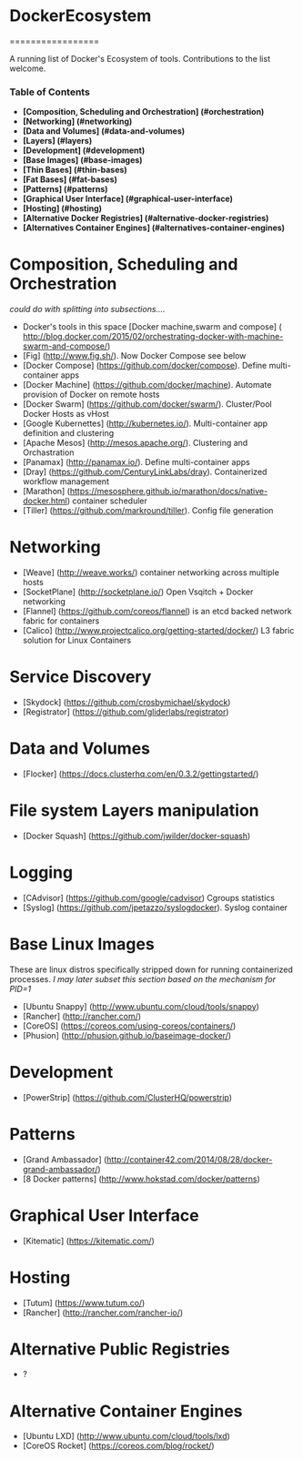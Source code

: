 # DockerEcosystem
=================

A running list of Docker's Ecosystem of tools. Contributions to the list welcome.

### Table of Contents
* **[Composition, Scheduling and Orchestration] (#orchestration)**
* **[Networking] (#networking)**
* **[Data and Volumes] (#data-and-volumes)**
* **[Layers] (#layers)**
* **[Development] (#development)**
* **[Base Images] (#base-images)**
* **[Thin Bases] (#thin-bases)**
* **[Fat Bases] (#fat-bases)**
* **[Patterns] (#patterns)**
* **[Graphical User Interface] (#graphical-user-interface)**
* **[Hosting] (#hosting)**
* **[Alternative Docker Registries] (#alternative-docker-registries)**
* **[Alternatives Container Engines] (#alternatives-container-engines)**


Composition, Scheduling and Orchestration 
=========================================
*could do with splitting into subsections....*
* Docker's tools in this space [Docker machine,swarm and compose] ( http://blog.docker.com/2015/02/orchestrating-docker-with-machine-swarm-and-compose/)
* [Fig] (http://www.fig.sh/). Now Docker Compose see below
* [Docker Compose] (https://github.com/docker/compose). Define multi-container apps 
* [Docker Machine] (https://github.com/docker/machine). Automate provision of Docker on remote hosts 
* [Docker Swarm] (https://github.com/docker/swarm/). Cluster/Pool Docker Hosts as vHost 
* [Google Kubernettes] (http://kubernetes.io/). Multi-container app definition and clustering 
* [Apache Mesos] (http://mesos.apache.org/). Clustering and Orchastration 
* [Panamax] (http://panamax.io/). Define multi-container apps 
* [Dray] (https://github.com/CenturyLinkLabs/dray). Containerized workflow management
* [Marathon] (https://mesosphere.github.io/marathon/docs/native-docker.html) container scheduler
* [Tiller] (https://github.com/markround/tiller). Config file generation 

Networking
==========
* [Weave] (http://weave.works/) container networking across multiple hosts
* [SocketPlane] (http://socketplane.io/) Open Vsqitch + Docker networking
* [Flannel] (https://github.com/coreos/flannel) is an etcd backed network fabric for containers
* [Calico] (http://www.projectcalico.org/getting-started/docker/) L3 fabric solution for Linux Containers

Service Discovery
=================
* [Skydock] (https://github.com/crosbymichael/skydock)
* [Registrator] (https://github.com/gliderlabs/registrator)

Data and Volumes
================
* [Flocker] (https://docs.clusterhq.com/en/0.3.2/gettingstarted/)

File system Layers manipulation
===============================
* [Docker Squash] (https://github.com/jwilder/docker-squash)

Logging
=======
* [CAdvisor] (https://github.com/google/cadvisor) Cgroups statistics
* [Syslog] (https://github.com/jpetazzo/syslogdocker). Syslog container 

Base Linux Images
=================
These are linux distros specifically stripped down for running containerized processes. 
*I may later subset this section based on the mechanism for PID=1*
* [Ubuntu Snappy] (http://www.ubuntu.com/cloud/tools/snappy)
* [Rancher] (http://rancher.com/)
* [CoreOS] (https://coreos.com/using-coreos/containers/)
* [Phusion] (http://phusion.github.io/baseimage-docker/)

Development
===========
* [PowerStrip] (https://github.com/ClusterHQ/powerstrip)

Patterns
========
* [Grand Ambassador] (http://container42.com/2014/08/28/docker-grand-ambassador/)
* [8 Docker patterns] (http://www.hokstad.com/docker/patterns)

Graphical User Interface
========================
* [Kitematic] (https://kitematic.com/)

Hosting
=======
* [Tutum] (https://www.tutum.co/)
* [Rancher] (http://rancher.com/rancher-io/)

Alternative Public Registries
=============================
* ?


Alternative Container Engines
==============================
* [Ubuntu LXD] (http://www.ubuntu.com/cloud/tools/lxd)
* [CoreOS Rocket] (https://coreos.com/blog/rocket/)
